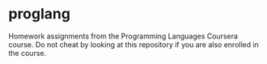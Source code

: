 proglang
========

Homework assignments from the Programming Languages Coursera course. Do not cheat by looking at this repository if you are also enrolled in the course.
